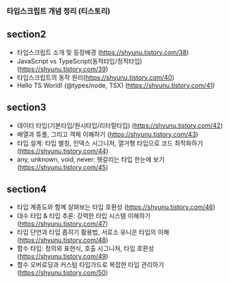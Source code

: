 ### 타입스크립트 개념 정리 (티스토리)

## section2
- 타입스크립트 소개 및 등장배경 (https://shyunu.tistory.com/38)
- JavaScript vs TypeScript(동적타입/정적타입) (https://shyunu.tistory.com/39)
- 타입스크립트의 동작 원리(https://shyunu.tistory.com/40)
- Hello TS World! (@types/node, TSX) (https://shyunu.tistory.com/41)

## section3
- 데이터 타입(기본타입/원시타입/리터럴타입) (https://shyunu.tistory.com/42)
- 배열과 튜플, 그리고 객체 이해하기 (https://shyunu.tistory.com/43)
- 타입 설계: 타입 별칭, 인덱스 시그니처, 열거형 타입으로 코드 최적화하기 (https://shyunu.tistory.com/44)
- any, unknown, void, never: 헷갈리는 타입 한눈에 보기 (https://shyunu.tistory.com/45)

## section4
- 타입 계층도와 함께 살펴보는 타입 호환성 (https://shyunu.tistory.com/46)
- 대수 타입 & 타입 추론: 강력한 타입 시스템 이해하기 (https://shyunu.tistory.com/47)
- 타입 단언과 타입 좁히기 활용법, 서로소 유니온 타입의 이해 (https://shyunu.tistory.com/48)
- 함수 타입: 정의와 표현식, 호출 시그니처, 타입 호환성 (https://shyunu.tistory.com/49)
- 함수 오버로딩과 커스텀 타입가드로 복잡한 타입 관리하기 (https://shyunu.tistory.com/50)
